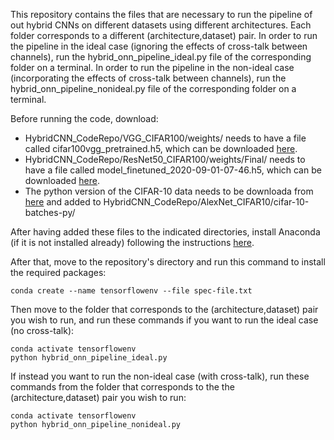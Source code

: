 This repository contains the files that are necessary to run the pipeline of out hybrid CNNs on different datasets using different architectures.
Each folder corresponds to a different (architecture,dataset) pair.
In order to run the pipeline in the ideal case (ignoring the effects of cross-talk between channels), run the hybrid_onn_pipeline_ideal.py file of the corresponding folder on a terminal.
In order to run the pipeline in the non-ideal case (incorporating the effects of cross-talk between channels), run the hybrid_onn_pipeline_nonideal.py file of the corresponding folder on a terminal.

Before running the code, download:

- HybridCNN_CodeRepo/VGG_CIFAR100/weights/ needs to have a file called cifar100vgg_pretrained.h5, which can be downloaded [here](https://drive.google.com/file/d/1OcZhedp_fHo-UtBd3b2WYSlssq_Orct7/view?usp=sharing).
- HybridCNN_CodeRepo/ResNet50_CIFAR100/weights/Final/ needs to have a file called model_finetuned_2020-09-01-07-46.h5, which can be downloaded [here](https://drive.google.com/file/d/1OcZhedp_fHo-UtBd3b2WYSlssq_Orct7/view?usp=sharing).
- The python version of the CIFAR-10 data needs to be downloada from [here](https://www.cs.toronto.edu/~kriz/cifar-10-python.tar.gz) and added to HybridCNN_CodeRepo/AlexNet_CIFAR10/cifar-10-batches-py/
 
After having added these files to the indicated directories, install Anaconda (if it is not installed already) following the instructions [here](https://docs.anaconda.com/anaconda/install/).

After that, move to the repository's directory and run this command to install the required packages:

  ```shell
 conda create --name tensorflowenv --file spec-file.txt
  ```
  
 Then move to the folder that corresponds to the (architecture,dataset) pair you wish to run, and run these commands if you want to run the ideal case (no cross-talk):
   ```shell
 conda activate tensorflowenv
 python hybrid_onn_pipeline_ideal.py
  ```
  
  If instead you want to run the non-ideal case (with cross-talk), run these commands from the folder that corresponds to the the (architecture,dataset) pair you wish to run:
  ```shell
 conda activate tensorflowenv
 python hybrid_onn_pipeline_nonideal.py
  ```

